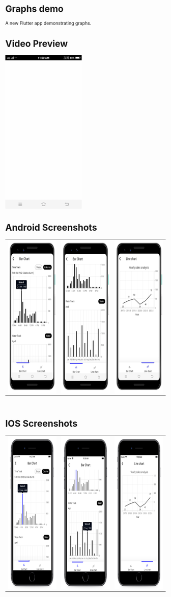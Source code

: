 # Graphs demo

A new Flutter app demonstrating graphs.

# Video Preview
<img src="https://github.com/MarvelApps-Flutter/graphs_demo/blob/master/media/gif/demo.gif" height="480px"></td>

# Android Screenshots

<table>
  <tr>
    <td><img src="https://github.com/MarvelApps-Flutter/graphs_demo/blob/master/media/android/android1.png" height="480px"></td>
    <td><img src="https://github.com/MarvelApps-Flutter/graphs_demo/blob/master/media/android/android2.png" height="480px"></td>
    <td><img src="https://github.com/MarvelApps-Flutter/graphs_demo/blob/master/media/android/android3.png" height="480px"></td>
  </tr>
 </table>
</br>

# IOS Screenshots

<table>
  <tr>
    <td><img src="https://github.com/MarvelApps-Flutter/graphs_demo/blob/master/media/ios/ios1.png" height="480px"></td>
    <td><img src="https://github.com/MarvelApps-Flutter/graphs_demo/blob/master/media/ios/ios2.png" height="480px"></td>
    <td><img src="https://github.com/MarvelApps-Flutter/graphs_demo/blob/master/media/ios/ios3.png" height="480px"></td>
  </tr>
</table>
